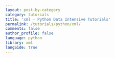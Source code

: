 ```yaml
---
layout: post-by-category
category: tutorials
title: 'xml - Python Data Intensive Tutorials'
permalink: /tutorials/python/xml/
comments: false
author_profile: false
language: python
library: xml
langSide: true
---
```

